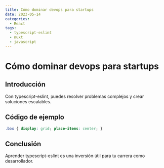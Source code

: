 ```yaml
---
title: Cómo dominar devops para startups
date: 2023-05-14
categories:
  - React
tags:
  - typescript-eslint
  - nuxt
  - javascript
---
```


# Cómo dominar devops para startups

## Introducción

Con typescript-eslint, puedes resolver problemas complejos y crear soluciones escalables.

## Código de ejemplo

```css
.box { display: grid; place-items: center; }
```

## Conclusión

Aprender typescript-eslint es una inversión útil para tu carrera como desarrollador.
